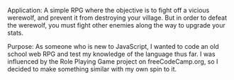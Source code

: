 Application: A simple RPG where the objective is to fight off a vicious werewolf, and prevent it from destroying your village. But in order to defeat the werewolf, you must fight other enemies along the way to upgrade your stats.

Purpose: As someone who is new to JavaScript, I wanted to code an old school web RPG and test my knowledge of the language thus far. I was influenced by the Role Playing Game project on freeCodeCamp.org, so I decided to make something similar with my own spin to it.
